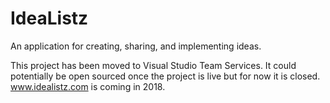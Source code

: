 # IdeaListz
An application for creating, sharing, and implementing ideas.

This project has been moved to Visual Studio Team Services. It could potentially be open sourced once the project is live but for now it is closed. www.idealistz.com is coming in 2018.
